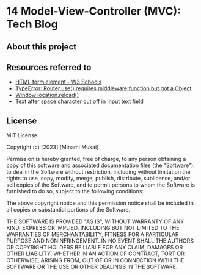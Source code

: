 # 14 Model-View-Controller (MVC): Tech Blog

## About this project

## Resources referred to

- [HTML form element - W3 Schools](https://www.w3schools.com/html/tryit.asp?filename=tryhtml_form_submit)
- [TypeError: Router.use() requires middleware function but got a Object](https://stackoverflow.com/questions/27465850/typeerror-router-use-requires-middleware-function-but-got-a-object)
- [Window location.reload()](https://www.w3schools.com/jsref/met_loc_reload.asp)
- [Text after space character cut off in input text field](https://stackoverflow.com/questions/54799469/text-after-space-character-cut-off-in-input-text-field-when-reloading-php-script)

## License

MIT License

Copyright (c) [2023] [Minami Mukai]

Permission is hereby granted, free of charge, to any person obtaining a copy of this software and associated documentation files (the "Software"), to deal in the Software without restriction, including without limitation the rights to use, copy, modify, merge, publish, distribute, sublicense, and/or sell copies of the Software, and to permit persons to whom the Software is furnished to do so, subject to the following conditions:

The above copyright notice and this permission notice shall be included in all copies or substantial portions of the Software.

THE SOFTWARE IS PROVIDED "AS IS", WITHOUT WARRANTY OF ANY KIND, EXPRESS OR IMPLIED, INCLUDING BUT NOT LIMITED TO THE WARRANTIES OF MERCHANTABILITY, FITNESS FOR A PARTICULAR PURPOSE AND NONINFRINGEMENT. IN NO EVENT SHALL THE AUTHORS OR COPYRIGHT HOLDERS BE LIABLE FOR ANY CLAIM, DAMAGES OR OTHER LIABILITY, WHETHER IN AN ACTION OF CONTRACT, TORT OR OTHERWISE, ARISING FROM, OUT OF OR IN CONNECTION WITH THE SOFTWARE OR THE USE OR OTHER DEALINGS IN THE SOFTWARE.